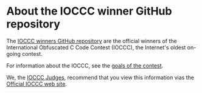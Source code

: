 # About the IOCCC winner GitHub repository
The <A HREF="https://www.ioccc.org/index.html">IOCCC winners GitHub repository</A>
are the official winners of the International Obfuscated C Code Contest (IOCCC),
the Internet's oldest on-going contest.

For information about the IOCCC, see the <A HREF="https://www.ioccc.org/index.html#goals">goals
of the contest</A>.

We, the <A HREF="https://www.ioccc.org/judges.html">IOCCC Judges</A>, recommend that you view
this information vias the
<A HREF="https://www.ioccc.org/index.html">Official IOCCC web site</A>.
